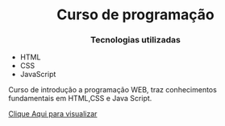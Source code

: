 <h1 align="center"> Curso de programação</h1>

<h3 align="center"> Tecnologias utilizadas</h3>
<ul>
<li> HTML </li>
<li> CSS</li>
<li> JavaScript</li>
</ul>

<p>Curso de introdução a programação WEB, traz conhecimentos fundamentais em HTML,CSS e Java Script.</p>
<a href="https://isabelamelvilhe.github.io/curso-prog-web/" target="_blank"> Clique Aqui para visualizar</a>
